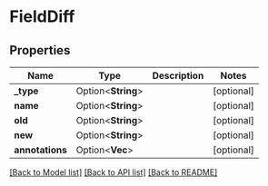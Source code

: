 # FieldDiff

## Properties

Name | Type | Description | Notes
------------ | ------------- | ------------- | -------------
**_type** | Option<**String**> |  | [optional]
**name** | Option<**String**> |  | [optional]
**old** | Option<**String**> |  | [optional]
**new** | Option<**String**> |  | [optional]
**annotations** | Option<**Vec<String>**> |  | [optional]

[[Back to Model list]](../README.md#documentation-for-models) [[Back to API list]](../README.md#documentation-for-api-endpoints) [[Back to README]](../README.md)


